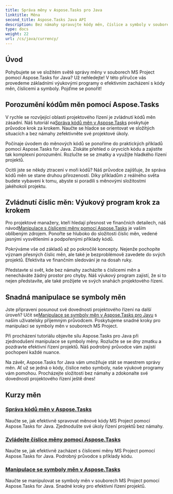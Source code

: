 ```yaml
---
title: Správa měny v Aspose.Tasks pro Java
linktitle: Měna
second_title: Aspose.Tasks Java API
description: Bez námahy spravujte kódy měn, číslice a symboly v souborech MS Project pomocí Aspose.Tasks for Java. Zjednodušte řízení projektů pomocí snadno srozumitelných výukových programů.
type: docs
weight: 22
url: /cs/java/currency/
---
```


## Úvod

Pohybujete se ve složitém světě správy měny v souborech MS Project pomocí Aspose.Tasks for Java? Už nehledejte! V této příručce vás provedeme základními výukovými programy o efektivním zacházení s kódy měn, číslicemi a symboly. Pojďme se ponořit!

## Porozumění kódům měn pomocí Aspose.Tasks

 V rychle se rozvíjející oblasti projektového řízení je zvládnutí kódů měn zásadní. Náš tutoriál na[Správa kódů měn v Aspose.Tasks](./currency-codes/) poskytuje průvodce krok za krokem. Naučte se hladce se orientovat ve složitých situacích a bez námahy zefektivněte své projektové úkoly.

Počínaje úvodem do měnových kódů se ponoříme do praktických příkladů pomocí Aspose.Tasks for Java. Získáte přehled o úryvcích kódu a zajistíte tak komplexní porozumění. Rozlučte se se zmatky a využijte hladkého řízení projektů.

Ocitli jste se někdy ztraceni v moři kódů? Náš průvodce zajišťuje, že správa kódů měn se stane druhou přirozeností. Díky příkladům z reálného světa budete vybaveni k tomu, abyste si poradili s měnovými složitostmi jakéhokoli projektu.

## Zvládnutí číslic měn: Výukový program krok za krokem

 Pro projektové manažery, kteří hledají přesnost ve finančních detailech, náš návod[Manipulace s číslicemi měny pomocí Aspose.Tasks](./currency-digits/) je vaším oblíbeným zdrojem. Ponořte se hluboko do složitosti číslic měn, vedené jasnými vysvětleními a podpořenými příklady kódů.

Pokrýváme vše od základů až po pokročilé koncepty. Nejenže pochopíte význam přesných číslic měn, ale také je bezproblémově zavedete do svých projektů. Efektivita ve finančním sledování je na dosah ruky.

Představte si svět, kde bez námahy zacházíte s číslicemi měn a nenecháváte žádný prostor pro chyby. Náš výukový program zajistí, že si to nejen představíte, ale také prožijete ve svých snahách projektového řízení.

## Snadná manipulace se symboly měn

 Jste připraveni posunout své dovednosti projektového řízení na další úroveň? Učit se[Manipulace se symboly měn v Aspose.Tasks pro Javu](./currency-symbols/) s naším uživatelsky příjemným průvodcem. Poskytujeme snadné kroky pro manipulaci se symboly měn v souborech MS Project.

Při procházení tutoriálu objevíte sílu Aspose.Tasks pro Java při zjednodušení manipulace se symboly měny. Rozlučte se se dny zmatku a pozdravte efektivní řízení projektů. Náš podrobný průvodce vám zajistí pochopení každé nuance.

Na závěr, Aspose.Tasks for Java vám umožňuje stát se maestrem správy měn. Ať už se jedná o kódy, číslice nebo symboly, naše výukové programy vám pomohou. Procházejte složitosti bez námahy a zdokonalte své dovednosti projektového řízení ještě dnes!

## Kurzy měn
### [Správa kódů měn v Aspose.Tasks](./currency-codes/)
Naučte se, jak efektivně spravovat měnové kódy MS Project pomocí Aspose.Tasks for Java. Zjednodušte své úkoly řízení projektů bez námahy.
### [Zvládejte číslice měny pomocí Aspose.Tasks](./currency-digits/)
Naučte se, jak efektivně zacházet s číslicemi měny MS Project pomocí Aspose.Tasks for Java. Podrobný průvodce s příklady kódu.
### [Manipulace se symboly měn v Aspose.Tasks](./currency-symbols/)
Naučte se manipulovat se symboly měn v souborech MS Project pomocí Aspose.Tasks for Java. Snadné kroky pro efektivní řízení projektů.